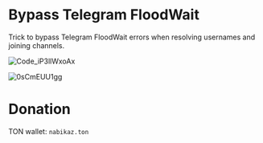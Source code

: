 # Bypass Telegram FloodWait
Trick to bypass Telegram FloodWait errors when resolving usernames and joining channels.

![Code_iP3llWxoAx](https://github.com/user-attachments/assets/e317561f-b406-44a5-8f85-4e85364971ab)

![0sCmEUU1gg](https://github.com/user-attachments/assets/8c995870-dfc3-4bcc-a78e-5a296d6c2407)

# Donation
TON wallet: `nabikaz.ton`
